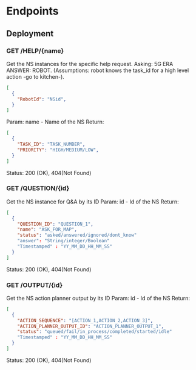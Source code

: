 # Endpoints

## Deployment


### GET /HELP/{name} 
Get the NS instances for the specific help request. Asking: 5G ERA ANSWER: ROBOT.
(Assumptions: robot knows the task_id for a high level action -go to kitchen-).

```json
[
  {
    "RobotId": "NSid",
  }
]
```

Param: name - Name of the NS
Return: 
```json
[
  {
    "TASK_ID": "TASK_NUMBER",
    "PRIORITY": "HIGH/MEDIUM/LOW",
  }
]
```
Status: 200 (OK), 404(Not Found)

### GET /QUESTION/{id} 
Get the NS instance for Q&A by its ID
Param: id - Id of the NS
Return: 
```json
[
  {
    "QUESTION_ID": "QUESTION_1",
    "name": "ASK_FOR_MAP",
    "status": "asked/answered/ignored/dont_know"
    "answer": "String/integer/Boolean"
    "Timestamped" : "YY_MM_DD_HH_MM_SS"
  }
]
```

Status: 200 (OK), 404(Not Found)

### GET /OUTPUT/{id} 
Get the NS action planner output by its ID
Param: id - Id of the NS
Return: 
```json
[
  {
    "ACTION_SEQUENCE": "[ACTION_1,ACTION_2,ACTION_3]",
    "ACTION_PLANNER_OUTPUT_ID": "ACTION_PLANNER_OUTPUT_1",
    "status": "queued/fail/in_process/completed/started/idle"
    "Timestamped" : "YY_MM_DD_HH_MM_SS"
  }
]
```

Status: 200 (OK), 404(Not Found)
